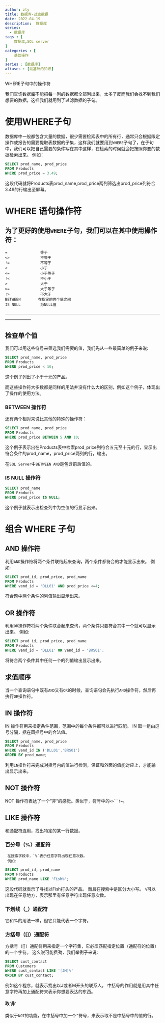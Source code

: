 ```yaml
---
author: zty
title: 数据库-过滤数据
date: 2022-04-19
description:  数据库
series:
  - 数据库
tags : [
    数据库,SQL server
]
categories : [
    基础操作
]
series : [数据库]
aliases : [最基础的知识]
---
```

WHERE子句中的操作符

我们查询数据库不能把每一列的数据都全部列出来，太多了反而我们会找不到我们想要的数据，这样我们就用到了过滤数据的子句。

<!--more-->

# 使用WHERE子句
  数据库中一般都包含大量的数据，很少需要检索表中的所有行，通常只会根据限定操作或报告的需要提取表数据的子集，这样我们就要用到`WHERE`子句了，在子句中，我们可以把自己需要的条件写在其中这样，在检索的时候就会把按照你要的数据检索出来。
  例如：
  ```sql
  SELECT prod_name, prod_price
  FROM Products
  WHERE prod_price = 3.49;
  ```
  这段代码就将Products表prod_name,prod_price两列筛选出prod_price列符合3.49的行输出至屏幕。

# WHERE 语句操作符
  为了更好的使用`WHERE`子句，我们可以在其中使用操作符：
-------------------------------------------
    =               等于
    <>              不等于
    !=              不等于
    <               小于
    <=              小于等于
    !<              不小于
    >               大于
    >=              大于等于
    !>              不大于
    BETWEEN        在指定的两个值之间
    IS NULL         为NULL值
——————————————————————————————————————————
  ## 检查单个值
   我们可以用这些符号来筛选我们需要的值，我们先从一些最简单的例子来说:
   ```sql
   SELECT prod_name, prod_price
   FROM Products
   WHERE prod_price < 10;
   ```
   这个例子列出了小于十元的产品。

   而这些操作符大多数都是同样的用法并没有什么大的区别，例如这个例子，体现出了操作的使用方法。

   ### BETWEEN 操作符
   还有两个相对来说比其他的特殊的操作符：
   ```sql
   SELECT prod_name, prod_price
   FROM Products
   WHERE prod_price BETWEEN 5 AND 10;
   ```
   这个例子表示出在Products表中检索prod_price列符合五元至十元的行，显示出符合条件的prod_name，prod_price两列的行，输出。

   在`SQL Server`中`BETWEEN AND`是包含前后值的。

   ### IS NULL 操作符

   ```sql
   SELECT prod_name
   FROM Products
   WHERE prod_price IS NULL;
   ```
   这个例子就表示出检查列中为空值的行显示出来。

# 组合 WHERE 子句
  ## AND 操作符
   利用`AND`操作符将两个条件联结起来查询，两个条件都符合的才能显示出来。
   例如:
   ```sql
   SELECT prod_id, prod_price, prod_name
   FROM Products
   WHERE vend_id = 'DLL01' AND prod_price <=4;
   ```
   符合题中两个条件的列值输出显示出来。

  ## OR 操作符
   利用`OR`操作符将两个条件联合起来查询，两个条件只要符合其中一个就可以显示出来。
   例如:
   ```sql
   SELECT prod_id, prod_price, prod_name
   FROM Products
   WHERE vend_id = 'DLL01' OR vend_id = 'BRS01';
   ```
   将符合两个条件其中任何一个的列值输出显示出来。

  ## 求值顺序
   当一个查询语句中既有`AND`又有`OR`的时候，查询语句会先执行`AND`操作符，然后再执行`OR`操作符。

  ## IN 操作符
   IN 操作符用来指定条件范围，范围中的每个条件都可以进行匹配。
   IN 取一组由逗号分隔，括在圆括号中的合法值。
   ```sql
   SELECT prod_name, prod_price
   FROM Products
   WHERE vend_id IN ('DLL01','BRS01')
   ORDER BY prod_name;
   ```
   利用`IN`操作符来完成对括号内的值进行检测，保证和外面的值能对应上，才能输出显示出来。

  ## NOT 操作符
   NOT 操作符表达了一个”非“的感觉。类似于，符号中的`<>``!=`。

  ## LIKE 操作符
   和通配符连用，找出特定的某一行数据。

   ### 百分号（%）通配符
     在搜索字段中，`%`表示任意字符出现任意次数。
     例如:
   ```sql
   SELECT prod_id, prod_name
   FROM Products
   WHERE prod_name LIKE 'Fish%';
   ```
   这段代码就表示了寻找以Fish打头的产品。
   而且在搜索中是区分大小写。
   `%`可以出现在任意地方，表示那里有任意字符出现任意次数。

   ### 下划线（_）通配符
   它和%的用法一样，但它只能代表一个字符。

   ### 方括号（[]）通配符
   方括号（[]）通配符用来指定一个字符集，它必须匹配指定位置（通配符的位置）的一个字符。
   这么说可能费劲，我们举例子来说:
   ```sql
   SELECT cust_contact
   FROM Customers
   WHERE cust_contact LIKE '[JM]%'
   ORDER BY cust_contact;
   ```
   例如这个程序，就表示找出以J或者M开头的联系人。
   中括号的作用就是用其中任意字符再加上通配符来表示你想要表达的东西。

   #### 取‘非’
   类似于`NOT`的功能，在中括号中加一个`^`符号，来表示取不是中括号中的值的行。

   










